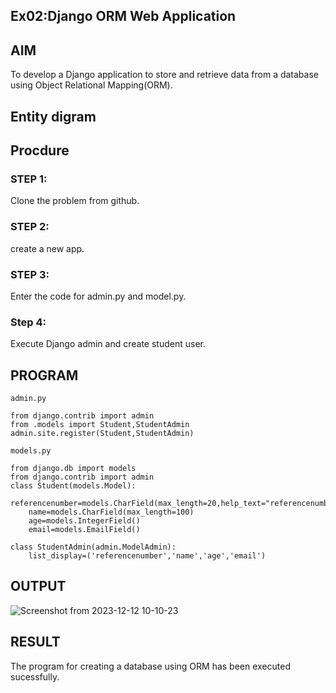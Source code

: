 ## Ex02:Django ORM Web Application

## AIM
To develop a Django application to store and retrieve data from a database using Object Relational Mapping(ORM).

## Entity digram

## Procdure
### STEP 1:
Clone the problem from github.
### STEP 2:
create a new app.
### STEP 3:
Enter the code for admin.py and model.py.
### Step 4:
Execute Django admin and create student user.
## PROGRAM
```
admin.py

from django.contrib import admin
from .models import Student,StudentAdmin
admin.site.register(Student,StudentAdmin)

models.py

from django.db import models
from django.contrib import admin
class Student(models.Model):
    referencenumber=models.CharField(max_length=20,help_text="referencenumber")
    name=models.CharField(max_length=100)
    age=models.IntegerField()
    email=models.EmailField()

class StudentAdmin(admin.ModelAdmin):
    list_display=('referencenumber','name','age','email')
```

## OUTPUT
![Screenshot from 2023-12-12 10-10-23](https://github.com/DivyaMunirathnamm/django-orm-app/assets/147474097/77a43f8a-e9fb-45a9-95ae-eeee28575cbc)

## RESULT
The program for creating a database using ORM has been executed sucessfully.

